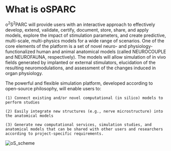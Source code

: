 # What is oSPARC

o<sup>2</sup>S<sup>2</sup>PARC will provide users with an interactive approach to effectively develop, extend, validate, certify, document, store, share, and apply models, explore the impact of stimulation parameters, and create predictive, multi-scale, multi-physics models for a wide range of scenarios. One of the core elements of the platform is a set of novel neuro- and physiology-functionalized human and animal anatomical models (called NEUROCOUPLE and NEUROFAUNA, respectively). The models will allow simulation of in vivo fields generated by implanted or external stimulators, elucidation of the resulting neuromodulations, and assessment of the changes induced in organ physiology.

The powerful and flexible simulation platform, developed according to open-source philosophy, will enable users to:

	(1) Connect existing and/or novel computational (in silico) models to perform studies

	(2) Easily integrate new structures (e.g., nerve microstructure) into the anatomical models

	(3) Generate new computational services, simulation studies, and anatomical models that can be shared with other users and researchers according to project-specific requirements.

![oS_scheme](https://user-images.githubusercontent.com/32800795/60989473-69d33b80-a346-11e9-91ee-25fd52b8315a.jpg)
